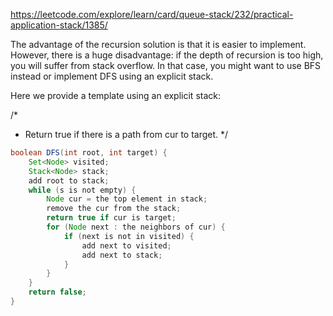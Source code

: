 https://leetcode.com/explore/learn/card/queue-stack/232/practical-application-stack/1385/

The advantage of the recursion solution is that it is easier to implement. However, there is a huge disadvantage: if the depth of recursion is too high, you will suffer from stack overflow. In that case, you might want to use BFS instead or implement DFS using an explicit stack.

Here we provide a template using an explicit stack:

/*
 * Return true if there is a path from cur to target.
 */
```java
boolean DFS(int root, int target) {
    Set<Node> visited;
    Stack<Node> stack;
    add root to stack;
    while (s is not empty) {
        Node cur = the top element in stack;
        remove the cur from the stack;
        return true if cur is target;
        for (Node next : the neighbors of cur) {
            if (next is not in visited) {
                add next to visited;
                add next to stack;
            }
        }
    }
    return false;
}
```
